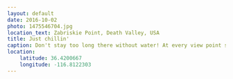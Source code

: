 ```yaml
---
layout: default
date: 2016-10-02
photo: 1475546704.jpg
location_text: Zabriskie Point, Death Valley, USA
title: Just chillin'
caption: Don't stay too long there without water! At every view point signs were warning visitors to bring at least a gallon of water with them where ever they go. It is not called the Death Valley for nothing.
location:
    latitude: 36.4200667
    longitude: -116.8122303
---
```

